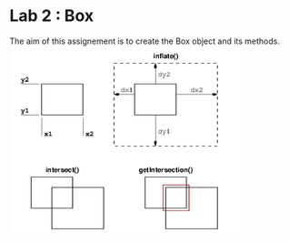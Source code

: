 # Lab 2 : Box

The aim of this assignement is to create the Box object and its methods.
![alt text](image.png)
